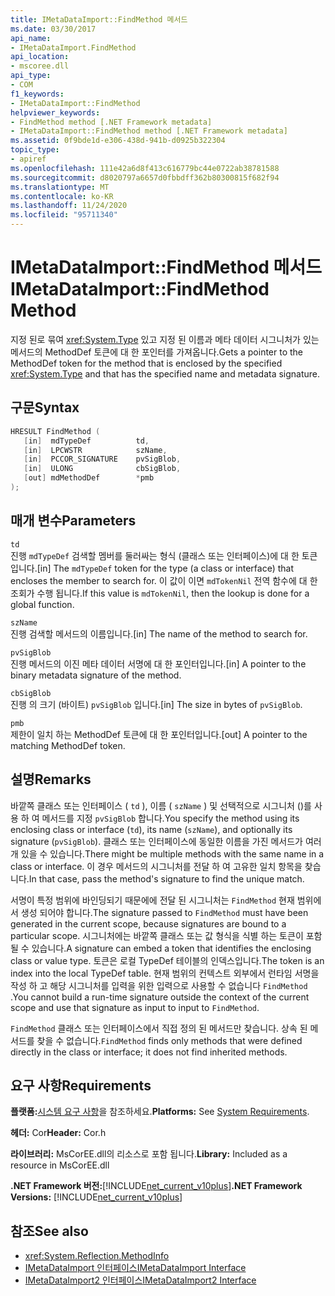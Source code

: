 ```yaml
---
title: IMetaDataImport::FindMethod 메서드
ms.date: 03/30/2017
api_name:
- IMetaDataImport.FindMethod
api_location:
- mscoree.dll
api_type:
- COM
f1_keywords:
- IMetaDataImport::FindMethod
helpviewer_keywords:
- FindMethod method [.NET Framework metadata]
- IMetaDataImport::FindMethod method [.NET Framework metadata]
ms.assetid: 0f9bde1d-e306-438d-941b-d0925b322304
topic_type:
- apiref
ms.openlocfilehash: 111e42a6d8f413c616779bc44e0722ab38781588
ms.sourcegitcommit: d8020797a6657d0fbbdff362b80300815f682f94
ms.translationtype: MT
ms.contentlocale: ko-KR
ms.lasthandoff: 11/24/2020
ms.locfileid: "95711340"
---
```

# <a name="imetadataimportfindmethod-method"></a><span data-ttu-id="8363d-102">IMetaDataImport::FindMethod 메서드</span><span class="sxs-lookup"><span data-stu-id="8363d-102">IMetaDataImport::FindMethod Method</span></span>

<span data-ttu-id="8363d-103">지정 된로 묶여 <xref:System.Type> 있고 지정 된 이름과 메타 데이터 시그니처가 있는 메서드의 MethodDef 토큰에 대 한 포인터를 가져옵니다.</span><span class="sxs-lookup"><span data-stu-id="8363d-103">Gets a pointer to the MethodDef token for the method that is enclosed by the specified <xref:System.Type> and that has the specified name and metadata signature.</span></span>  
  
## <a name="syntax"></a><span data-ttu-id="8363d-104">구문</span><span class="sxs-lookup"><span data-stu-id="8363d-104">Syntax</span></span>  
  
```cpp  
HRESULT FindMethod (  
   [in]  mdTypeDef          td,  
   [in]  LPCWSTR            szName,
   [in]  PCCOR_SIGNATURE    pvSigBlob,
   [in]  ULONG              cbSigBlob,
   [out] mdMethodDef        *pmb  
);  
```  
  
## <a name="parameters"></a><span data-ttu-id="8363d-105">매개 변수</span><span class="sxs-lookup"><span data-stu-id="8363d-105">Parameters</span></span>  

 `td`  
 <span data-ttu-id="8363d-106">진행 `mdTypeDef` 검색할 멤버를 둘러싸는 형식 (클래스 또는 인터페이스)에 대 한 토큰입니다.</span><span class="sxs-lookup"><span data-stu-id="8363d-106">[in] The `mdTypeDef` token for the type (a class or interface) that encloses the member to search for.</span></span> <span data-ttu-id="8363d-107">이 값이 이면 `mdTokenNil` 전역 함수에 대 한 조회가 수행 됩니다.</span><span class="sxs-lookup"><span data-stu-id="8363d-107">If this value is `mdTokenNil`, then the lookup is done for a global function.</span></span>  
  
 `szName`  
 <span data-ttu-id="8363d-108">진행 검색할 메서드의 이름입니다.</span><span class="sxs-lookup"><span data-stu-id="8363d-108">[in] The name of the method to search for.</span></span>  
  
 `pvSigBlob`  
 <span data-ttu-id="8363d-109">진행 메서드의 이진 메타 데이터 서명에 대 한 포인터입니다.</span><span class="sxs-lookup"><span data-stu-id="8363d-109">[in] A pointer to the binary metadata signature of the method.</span></span>  
  
 `cbSigBlob`  
 <span data-ttu-id="8363d-110">진행 의 크기 (바이트) `pvSigBlob` 입니다.</span><span class="sxs-lookup"><span data-stu-id="8363d-110">[in] The size in bytes of `pvSigBlob`.</span></span>  
  
 `pmb`  
 <span data-ttu-id="8363d-111">제한이 일치 하는 MethodDef 토큰에 대 한 포인터입니다.</span><span class="sxs-lookup"><span data-stu-id="8363d-111">[out] A pointer to the matching MethodDef token.</span></span>  
  
## <a name="remarks"></a><span data-ttu-id="8363d-112">설명</span><span class="sxs-lookup"><span data-stu-id="8363d-112">Remarks</span></span>  

 <span data-ttu-id="8363d-113">바깥쪽 클래스 또는 인터페이스 ( `td` ), 이름 ( `szName` ) 및 선택적으로 시그니처 ()를 사용 하 여 메서드를 지정 `pvSigBlob` 합니다.</span><span class="sxs-lookup"><span data-stu-id="8363d-113">You specify the method using its enclosing class or interface (`td`), its name (`szName`), and optionally its signature (`pvSigBlob`).</span></span> <span data-ttu-id="8363d-114">클래스 또는 인터페이스에 동일한 이름을 가진 메서드가 여러 개 있을 수 있습니다.</span><span class="sxs-lookup"><span data-stu-id="8363d-114">There might be multiple methods with the same name in a class or interface.</span></span> <span data-ttu-id="8363d-115">이 경우 메서드의 시그니처를 전달 하 여 고유한 일치 항목을 찾습니다.</span><span class="sxs-lookup"><span data-stu-id="8363d-115">In that case, pass the method's signature to find the unique match.</span></span>  
  
 <span data-ttu-id="8363d-116">서명이 특정 범위에 바인딩되기 때문에에 전달 된 시그니처는 `FindMethod` 현재 범위에서 생성 되어야 합니다.</span><span class="sxs-lookup"><span data-stu-id="8363d-116">The signature passed to `FindMethod` must have been generated in the current scope, because signatures are bound to a particular scope.</span></span> <span data-ttu-id="8363d-117">시그니처에는 바깥쪽 클래스 또는 값 형식을 식별 하는 토큰이 포함 될 수 있습니다.</span><span class="sxs-lookup"><span data-stu-id="8363d-117">A signature can embed a token that identifies the enclosing class or value type.</span></span> <span data-ttu-id="8363d-118">토큰은 로컬 TypeDef 테이블의 인덱스입니다.</span><span class="sxs-lookup"><span data-stu-id="8363d-118">The token is an index into the local TypeDef table.</span></span> <span data-ttu-id="8363d-119">현재 범위의 컨텍스트 외부에서 런타임 서명을 작성 하 고 해당 시그니처를 입력을 위한 입력으로 사용할 수 없습니다 `FindMethod` .</span><span class="sxs-lookup"><span data-stu-id="8363d-119">You cannot build a run-time signature outside the context of the current scope and use that signature as input to input to `FindMethod`.</span></span>  
  
 <span data-ttu-id="8363d-120">`FindMethod` 클래스 또는 인터페이스에서 직접 정의 된 메서드만 찾습니다. 상속 된 메서드를 찾을 수 없습니다.</span><span class="sxs-lookup"><span data-stu-id="8363d-120">`FindMethod` finds only methods that were defined directly in the class or interface; it does not find inherited methods.</span></span>  
  
## <a name="requirements"></a><span data-ttu-id="8363d-121">요구 사항</span><span class="sxs-lookup"><span data-stu-id="8363d-121">Requirements</span></span>  

 <span data-ttu-id="8363d-122">**플랫폼:**[시스템 요구 사항](../../get-started/system-requirements.md)을 참조하세요.</span><span class="sxs-lookup"><span data-stu-id="8363d-122">**Platforms:** See [System Requirements](../../get-started/system-requirements.md).</span></span>  
  
 <span data-ttu-id="8363d-123">**헤더:** Cor</span><span class="sxs-lookup"><span data-stu-id="8363d-123">**Header:** Cor.h</span></span>  
  
 <span data-ttu-id="8363d-124">**라이브러리:** MsCorEE.dll의 리소스로 포함 됩니다.</span><span class="sxs-lookup"><span data-stu-id="8363d-124">**Library:** Included as a resource in MsCorEE.dll</span></span>  
  
 <span data-ttu-id="8363d-125">**.NET Framework 버전:**[!INCLUDE[net_current_v10plus](../../../../includes/net-current-v10plus-md.md)]</span><span class="sxs-lookup"><span data-stu-id="8363d-125">**.NET Framework Versions:** [!INCLUDE[net_current_v10plus](../../../../includes/net-current-v10plus-md.md)]</span></span>  
  
## <a name="see-also"></a><span data-ttu-id="8363d-126">참조</span><span class="sxs-lookup"><span data-stu-id="8363d-126">See also</span></span>

- <xref:System.Reflection.MethodInfo>
- [<span data-ttu-id="8363d-127">IMetaDataImport 인터페이스</span><span class="sxs-lookup"><span data-stu-id="8363d-127">IMetaDataImport Interface</span></span>](imetadataimport-interface.md)
- [<span data-ttu-id="8363d-128">IMetaDataImport2 인터페이스</span><span class="sxs-lookup"><span data-stu-id="8363d-128">IMetaDataImport2 Interface</span></span>](imetadataimport2-interface.md)
